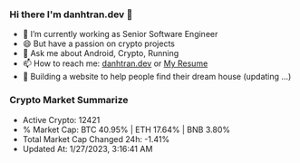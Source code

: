 ### Hi there I'm danhtran.dev 👋

- 🔭 I’m currently working as Senior Software Engineer
- 😄 But have a passion on crypto projects
- 💬 Ask me about Android, Crypto, Running 
- 📫 How to reach me: <a href="https://danhtran.dev" target="_blank">danhtran.dev</a> or <a href="Dan-Resume.pdf" target="_blank">My Resume</a>
- 🌱 Building a website to help people find their dream house (updating ...)

### Crypto Market Summarize
- Active Crypto: 12421
- % Market Cap: BTC 40.95% | ETH 17.64% | BNB 3.80%
- Total Market Cap Changed 24h: -1.41%
- Updated At: 1/27/2023, 3:16:41 AM
